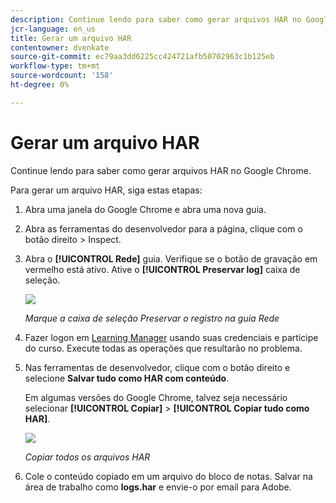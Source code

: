 ```yaml
---
description: Continue lendo para saber como gerar arquivos HAR no Google Chrome.
jcr-language: en_us
title: Gerar um arquivo HAR
contentowner: dvenkate
source-git-commit: ec79aa3dd6225cc424721afb50702963c1b125eb
workflow-type: tm+mt
source-wordcount: '158'
ht-degree: 0%

---
```




# Gerar um arquivo HAR

Continue lendo para saber como gerar arquivos HAR no Google Chrome.

Para gerar um arquivo HAR, siga estas etapas:

1. Abra uma janela do Google Chrome e abra uma nova guia.
1. Abra as ferramentas do desenvolvedor para a página, clique com o botão direito > Inspect.
1. Abra o **[!UICONTROL Rede]** guia. Verifique se o botão de gravação em vermelho está ativo. Ative o **[!UICONTROL Preservar log]** caixa de seleção.

   ![](assets/preserve-log-checkbox.png)

   *Marque a caixa de seleção Preservar o registro na guia Rede*

1. Fazer logon em [Learning Manager](https://learningmanager.adobe.com/acapindex.html) usando suas credenciais e participe do curso. Execute todas as operações que resultarão no problema.
1. Nas ferramentas de desenvolvedor, clique com o botão direito e selecione **Salvar tudo como HAR com conteúdo**.

   Em algumas versões do Google Chrome, talvez seja necessário selecionar **[!UICONTROL Copiar]** > **[!UICONTROL Copiar tudo como HAR]**.

   ![](assets/copy-hra.png)

   *Copiar todos os arquivos HAR*

1. Cole o conteúdo copiado em um arquivo do bloco de notas. Salvar na área de trabalho como **logs.har** e envie-o por email para Adobe.
